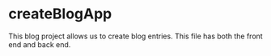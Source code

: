 # createBlogApp
This blog project allows us to create blog entries. This file has both the front end and back end.
